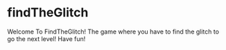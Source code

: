 # findTheGlitch

Welcome To FindTheGlitch!
The game where you have to find the glitch to go the next level!
Have fun!

